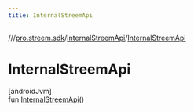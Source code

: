 ```yaml
---
title: InternalStreemApi
---
```

//[<root>](../../../index.html)/[pro.streem.sdk](../index.html)/[InternalStreemApi](index.html)/[InternalStreemApi](-internal-streem-api.html)



# InternalStreemApi



[androidJvm]\
fun [InternalStreemApi](-internal-streem-api.html)()




